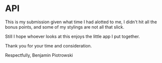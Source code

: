 # API

This is my submission given what time I had alotted to me, I didn't hit all the bonus points, and some of my stylings are not all that slick.

Still I hope whoever looks at this enjoys the little app I put together.

Thank you for your time and consideration.

Respectfully,
   Benjamin Piotrowski
